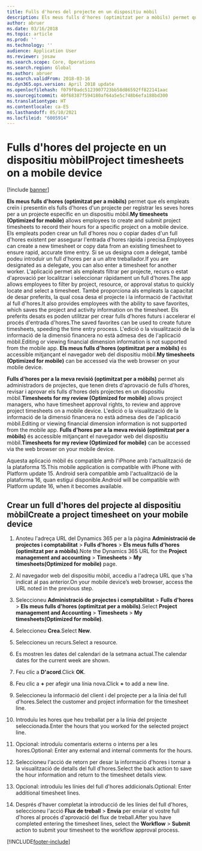 ```yaml
---
title: Fulls d'hores del projecte en un dispositiu mòbil
description: Els meus fulls d'hores (optimitzat per a mòbils) permet que els empleats creïn i presentin els fulls d'hores d'un projecte per registrar les seves hores per a un projecte específic en un dispositiu mòbil.
author: abruer
ms.date: 03/16/2018
ms.topic: article
ms.prod: ''
ms.technology: ''
audience: Application User
ms.reviewer: josaw
ms.search.scope: Core, Operations
ms.search.region: Global
ms.author: abruer
ms.search.validFrom: 2018-03-16
ms.dyn365.ops.version: April 2018 update
ms.openlocfilehash: f079f0adc5123907723bb58d86592ff822141aac
ms.sourcegitcommit: 40f68387f594180af64a5e5c748b6efa188bd300
ms.translationtype: HT
ms.contentlocale: ca-ES
ms.lasthandoff: 05/10/2021
ms.locfileid: "6005914"
---
```

# <a name="project-timesheets-on-a-mobile-device"></a><span data-ttu-id="7129e-103">Fulls d'hores del projecte en un dispositiu mòbil</span><span class="sxs-lookup"><span data-stu-id="7129e-103">Project timesheets on a mobile device</span></span>

[!include [banner](../includes/banner.md)]

<span data-ttu-id="7129e-104">**Els meus fulls d'hores (optimitzat per a mòbils)** permet que els empleats creïn i presentin els fulls d'hores d'un projecte per registrar les seves hores per a un projecte específic en un dispositiu mòbil.</span><span class="sxs-lookup"><span data-stu-id="7129e-104">**My timesheets (Optimized for mobile)** allows employees to create and submit project timesheets to record their hours for a specific project on a mobile device.</span></span> <span data-ttu-id="7129e-105">Els empleats poden crear un full d'hores nou o copiar dades d'un full d'hores existent per assegurar l'entrada d'hores ràpida i precisa.</span><span class="sxs-lookup"><span data-stu-id="7129e-105">Employees can create a new timesheet or copy data from an existing timesheet to ensure rapid, accurate time entry.</span></span> <span data-ttu-id="7129e-106">Si se us designa com a delegat, també podeu introduir un full d'hores per a un altre treballador.</span><span class="sxs-lookup"><span data-stu-id="7129e-106">If you are designated as a delegate, you can also enter a timesheet for another worker.</span></span> <span data-ttu-id="7129e-107">L'aplicació permet als empleats filtrar per projecte, recurs o estat d'aprovació per localitzar i seleccionar ràpidament un full d'hores.</span><span class="sxs-lookup"><span data-stu-id="7129e-107">The app allows employees to filter by project, resource, or approval status to quickly locate and select a timesheet.</span></span> <span data-ttu-id="7129e-108">També proporciona als empleats la capacitat de desar preferits, la qual cosa desa el projecte i la informació de l'activitat al full d'hores.</span><span class="sxs-lookup"><span data-stu-id="7129e-108">It also provides employees with the ability to save favorites, which saves the project and activity information on the timesheet.</span></span> <span data-ttu-id="7129e-109">Els preferits desats es poden utilitzar per crear fulls d'hores futurs i accelerar el procés d'entrada d'hores.</span><span class="sxs-lookup"><span data-stu-id="7129e-109">The saved favorites can be used to create future timesheets, speeding the time entry process.</span></span> <span data-ttu-id="7129e-110">L'edició o la visualització de la informació de la dimensió financera no està admesa des de l'aplicació mòbil.</span><span class="sxs-lookup"><span data-stu-id="7129e-110">Editing or viewing financial dimension information is not supported from the mobile app.</span></span> <span data-ttu-id="7129e-111">**Els meus fulls d'hores (optimitzat per a mòbils)** és accessible mitjançant el navegador web del dispositiu mòbil.</span><span class="sxs-lookup"><span data-stu-id="7129e-111">**My timesheets (Optimized for mobile)** can be accessed via the web browser on your mobile device.</span></span>

<span data-ttu-id="7129e-112">**Fulls d'hores per a la meva revisió (optimitzat per a mòbils)** permet als administradors de projectes, que tenen drets d'aprovació de fulls d'hores, revisar i aprovar els fulls d'hores dels projectes en un dispositiu mòbil.</span><span class="sxs-lookup"><span data-stu-id="7129e-112">**Timesheets for my review (Optimized for mobile)** allows project managers, who have timesheet approval rights, to review and approve project timesheets on a mobile device.</span></span> <span data-ttu-id="7129e-113">L'edició o la visualització de la informació de la dimensió financera no està admesa des de l'aplicació mòbil.</span><span class="sxs-lookup"><span data-stu-id="7129e-113">Editing or viewing financial dimension information is not supported from the mobile app.</span></span> <span data-ttu-id="7129e-114">**Fulls d'hores per a la meva revisió (optimitzat per a mòbils)** és accessible mitjançant el navegador web del dispositiu mòbil.</span><span class="sxs-lookup"><span data-stu-id="7129e-114">**Timesheets for my review (Optimized for mobile)** can be accessed via the web browser on your mobile device.</span></span>

<span data-ttu-id="7129e-115">Aquesta aplicació mòbil és compatible amb l'iPhone amb l'actualització de la plataforma 15.</span><span class="sxs-lookup"><span data-stu-id="7129e-115">This mobile application is compatible with iPhone with Platform update 15.</span></span>
<span data-ttu-id="7129e-116">Android serà compatible amb l'actualització de la plataforma 16, quan estigui disponible.</span><span class="sxs-lookup"><span data-stu-id="7129e-116">Android will be compatible with Platform update 16, when it becomes available.</span></span>

## <a name="create-a-project-timesheet-on-your-mobile-device"></a><span data-ttu-id="7129e-117">Crear un full d'hores del projecte al dispositiu mòbil</span><span class="sxs-lookup"><span data-stu-id="7129e-117">Create a project timesheet on your mobile device</span></span>

1.  <span data-ttu-id="7129e-118">Anoteu l'adreça URL del Dynamics 365 per a la pàgina **Administració de projectes i comptabilitat** \> **Fulls d'hores** \> **Els meus fulls d'hores (optimitzat per a mòbils)**.</span><span class="sxs-lookup"><span data-stu-id="7129e-118">Note the Dynamics 365 URL for the **Project management and accounting** \> **Timesheets** \> **My timesheets(Optimized for mobile)** page.</span></span>

2.  <span data-ttu-id="7129e-119">Al navegador web del dispositiu mòbil, accediu a l'adreça URL que s'ha indicat al pas anterior.</span><span class="sxs-lookup"><span data-stu-id="7129e-119">On your mobile device’s web browser, access the URL noted in the previous step.</span></span>
 
3.  <span data-ttu-id="7129e-120">Seleccioneu **Administració de projectes i comptabilitat** \> **Fulls d'hores** \> **Els meus fulls d'hores (optimitzat per a mòbils)**.</span><span class="sxs-lookup"><span data-stu-id="7129e-120">Select **Project management and Accounting** \> **Timesheets** \> **My timesheets(Optimized for mobile)**.</span></span>

4.  <span data-ttu-id="7129e-121">Seleccioneu **Crea**.</span><span class="sxs-lookup"><span data-stu-id="7129e-121">Select **New**.</span></span>

5.  <span data-ttu-id="7129e-122">Seleccioneu un recurs.</span><span class="sxs-lookup"><span data-stu-id="7129e-122">Select a resource.</span></span>

6.  <span data-ttu-id="7129e-123">Es mostren les dates del calendari de la setmana actual.</span><span class="sxs-lookup"><span data-stu-id="7129e-123">The calendar dates for the current week are shown.</span></span>

7.  <span data-ttu-id="7129e-124">Feu clic a **D'acord**.</span><span class="sxs-lookup"><span data-stu-id="7129e-124">Click **OK**.</span></span>

8.  <span data-ttu-id="7129e-125">Feu clic a **+** per afegir una línia nova.</span><span class="sxs-lookup"><span data-stu-id="7129e-125">Click **+** to add a new line.</span></span>

9.  <span data-ttu-id="7129e-126">Seleccioneu la informació del client i del projecte per a la línia del full d'hores.</span><span class="sxs-lookup"><span data-stu-id="7129e-126">Select the customer and project information for the timesheet line.</span></span>

10. <span data-ttu-id="7129e-127">Introduïu les hores que heu treballat per a la línia del projecte seleccionada.</span><span class="sxs-lookup"><span data-stu-id="7129e-127">Enter the hours that you worked for the selected project line.</span></span>

11. <span data-ttu-id="7129e-128">Opcional: introduïu comentaris externs o interns per a les hores.</span><span class="sxs-lookup"><span data-stu-id="7129e-128">Optional: Enter any external and internal comments for the hours.</span></span>

12. <span data-ttu-id="7129e-129">Seleccioneu l'acció de retorn per desar la informació d'hores i tornar a la visualització de detalls del full d'hores.</span><span class="sxs-lookup"><span data-stu-id="7129e-129">Select the back action to save the hour information and return to the timesheet details view.</span></span>

13. <span data-ttu-id="7129e-130">Opcional: introduïu les línies del full d'hores addicionals.</span><span class="sxs-lookup"><span data-stu-id="7129e-130">Optional: Enter additional timesheet lines.</span></span>

14. <span data-ttu-id="7129e-131">Després d'haver completat la introducció de les línies del full d'hores, seleccioneu l'acció **Flux de treball** \> **Envia** per enviar el vostre full d'hores al procés d'aprovació del flux de treball.</span><span class="sxs-lookup"><span data-stu-id="7129e-131">After you have completed entering the timesheet lines, select the **Workflow** \> **Submit** action to submit your timesheet to the workflow approval process.</span></span>


[!INCLUDE[footer-include](../includes/footer-banner.md)]